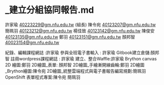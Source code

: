 # _建立分組協同報告.md
許家瑜 40223229@gm.nfu.edu.tw (組長)
陳令宛 40123207@gm.nfu.edu.tw
簡珮羽 40123212@gm.nfu.edu.tw
楊佳致 40123142@gm.nfu.edu.tw
陳俊安 40123135@gm.nfu.edu.tw
鄭羽   40123151@gm.nfu.edu.tw
顏邦智 40023154@gm.nfu.edu.tw

紀錄、編輯課程網誌 :許家瑜
參與全班電子書輸入 : 許家瑜
Gitbook建立倉儲:顏邦智
註冊wordpress課程網誌 : 許家瑜
建立、整合Waffle:許家瑜
Brython canvas 2D 繪圖:鄭羽
2D繪圖_表單: 顏邦智
2D繪圖_手繪漸開線齒輪:鄭羽
2D繪圖_Brython繪圖:陳令宛
2D繪圖_統整雲端程式與電子書報告編寫規劃:簡珮羽
OpenShift 表單程式專案:陳令宛 簡珮羽
